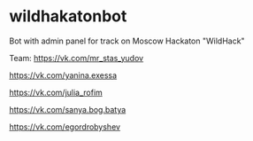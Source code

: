 # wildhakatonbot
Bot with admin panel for track on Moscow Hackaton "WildHack"

Team:
https://vk.com/mr_stas_yudov

https://vk.com/yanina.exessa

https://vk.com/julia_rofim

https://vk.com/sanya.bog.batya

https://vk.com/egordrobyshev
